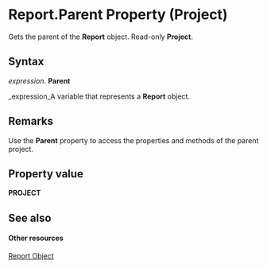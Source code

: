 
# Report.Parent Property (Project)
Gets the parent of the  **Report** object. Read-only **Project**.

## Syntax

 _expression_. **Parent**

 _expression_A variable that represents a  **Report** object.


## Remarks

Use the  **Parent** property to access the properties and methods of the parent project.


## Property value

 **PROJECT**


## See also


#### Other resources


 [Report Object](38ef993e-e5cd-b451-06aa-41eb0e93450e.md)
